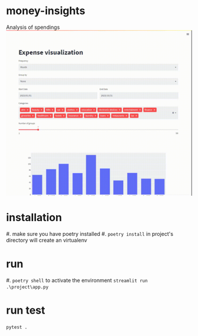 # money-insights
Analysis of spendings
![](images/streamlit-app-2024-04-11-21-04-86.gif)

# installation
#. make sure you have poetry installed
#. `poetry install` in project's directory will create an virtualenv

# run
#. `poetry shell` to activate the environment
`streamlit run .\project\app.py`

# run test
`pytest .`


